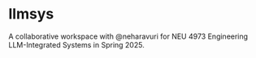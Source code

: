 # llmsys
A collaborative workspace with @neharavuri for NEU 4973 Engineering LLM-Integrated Systems in Spring 2025. 